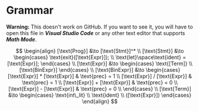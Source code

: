 # Grammar

**Warning:** This doesn't work on GitHub. If you want to see it, you will have to open this file in ***Visual Studio Code*** or any other text editor that supports ***Math Mode***.

$$
\begin{align}
[\text{Prog}] &\to [\text{Stmt}]^* \\
[\text{Stmt}] &\to
\begin{cases}
\text{exit}([\text{Expr}]); \\
\text{let}\space\text{ident} = [\text{Expr}];
\end{cases} \\
[\text{Expr}] &\to
\begin{cases}
\text{[Term]} \\
[\text{BinExpr}]
\end{cases} \\
[\text{BinExpr}] &\to
\begin{cases}
[\text{Expr}] * [\text{Expr}] & \text{prec} = 1 \\
[\text{Expr}] / [\text{Expr}] & \text{prec} = 1 \\
[\text{Expr}] + [\text{Expr}] & \text{prec} = 0 \\
[\text{Expr}] - [\text{Expr}] & \text{prec} = 0 \\
\end{cases} \\
[\text{Term}] &\to
\begin{cases}
\text{int\_lit} \\
\text{ident} \\
([\text{Expr}])
\end{cases}
\end{align}
$$
